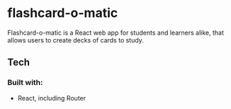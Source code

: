 # flashcard-o-matic
Flashcard-o-matic is a React web app for students and learners alike, that allows users to create decks of cards to study.

## Tech

### Built with:
- React, including Router

